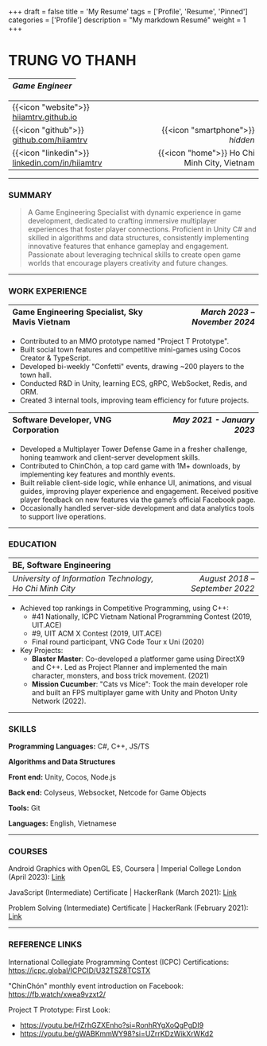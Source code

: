 +++
draft = false
title = 'My Resume'
tags = ['Profile', 'Resume', 'Pinned']
categories = ['Profile']
description = "My markdown Resumé"
weight = 1
+++

TRUNG VO THANH
======

| *Game Engineer* |           
|:---------------:|

|                                                                                    |                                             | 
|:-----------------------------------------------------------------------------------|--------------------------------------------:| 
| {{<icon "website">}} [hiiamtrv.github.io](https://hiiamtrv.github.io)              |                                             | 
| {{<icon "github">}} [github.com/hiiamtrv](https://github.com/hiiamtrv)             |            {{<icon "smartphone">}} *hidden* | 
| {{<icon "linkedin">}} [linkedin.com/in/hiiamtrv](https://linkedin.com/in/hiiamtrv) | {{<icon "home">}} Ho Chi Minh City, Vietnam | 

---

### SUMMARY

> A Game Engineering Specialist with dynamic experience in game development, dedicated to crafting immersive multiplayer
> experiences that foster player connections. Proficient in Unity C# and skilled in algorithms and data structures,
> consistently implementing innovative features that enhance gameplay and engagement. Passionate about leveraging
> technical skills to create open game worlds that encourage players creativity and future changes.

---

### WORK EXPERIENCE

| **Game Engineering Specialist, Sky Mavis Vietnam** | *March 2023 – November 2024* |
|:---------------------------------------------------|-----------------------------:|

- Contributed to an MMO prototype named "Project T Prototype".
- Built social town features and competitive mini-games using Cocos Creator & TypeScript.
- Developed bi-weekly "Confetti" events, drawing ~200 players to the town hall.
- Conducted R&D in Unity, learning ECS, gRPC, WebSocket, Redis, and ORM.
- Created 3 internal tools, improving team efficiency for future projects.

| **Software Developer, VNG Corporation** | *May 2021 - January 2023* |
|:----------------------------------------|--------------------------:|

- Developed a Multiplayer Tower Defense Game in a fresher challenge, honing teamwork and client-server development
  skills.
- Contributed to ChinChón, a top card game with 1M+ downloads, by implementing key features and monthly events.
- Built reliable client-side logic, while enhance UI, animations, and visual guides, improving player experience and
  engagement. Received positive player feedback on new features via the game’s official Facebook page.
- Occasionally handled server-side development and data analytics tools to support live operations.

---

### EDUCATION

| **BE, Software Engineering**                             |                                |
|:---------------------------------------------------------|-------------------------------:|
| *University of Information Technology, Ho Chi Minh City* | *August 2018 – September 2022* |

* Achieved top rankings in Competitive Programming, using C++:
    * #41 Nationally, ICPC Vietnam National Programming Contest (2019, UIT.ACE)
    * #9, UIT ACM X Contest (2019, UIT.ACE)
    * Final round participant, VNG Code Tour x Uni (2020)
* Key Projects:
    * **Blaster Master**: Co-developed a platformer game using DirectX9 and C++. Led as Project Planner and implemented
      the main character, monsters, and boss trick movement. (2021)
    * **Mission Cucumber**: "Cats vs Mice": Took the main developer role and built an FPS multiplayer game with
      Unity and Photon Unity Network (2022).

---

### SKILLS

**Programming Languages:** C#, C++, JS/TS

**Algorithms and Data Structures**

**Front end:** Unity, Cocos, Node.js

**Back end:** Colyseus, Websocket, Netcode for Game Objects

**Tools:** Git

**Languages:** English, Vietnamese

---

### COURSES

Android Graphics with OpenGL ES, Coursera | Imperial College London (April
2023): [Link](https://www.coursera.org/account/accomplishments/verify/R9MCVY5Y6LN4)

JavaScript (Intermediate) Certificate | HackerRank (March
2021): [Link](https://www.hackerrank.com/certificates/1b7b554fa729)

Problem Solving (Intermediate) Certificate | HackerRank (February
2021): [Link](https://www.hackerrank.com/certificates/14b75516ff62)

--- 

### REFERENCE LINKS

International Collegiate Programming Contest (ICPC) Certifications: https://icpc.global/ICPCID/U32TSZ8TCSTX

"ChinChón" monthly event introduction on Facebook: https://fb.watch/xwea9vzxt2/

Project T Prototype: First Look:

* https://youtu.be/HZrhGZXEnho?si=RonhRYgXoQgPgDI9
* https://youtu.be/gWABKmmWY98?si=UZrrKDzWikXrWKd2